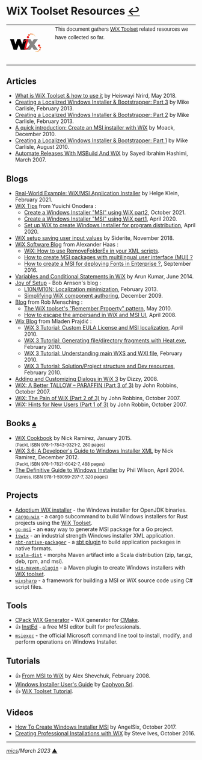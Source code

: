 # <span id="top">WiX Toolset Resources</span> <span style="size:30%;"><a href="README.md">↩</a></span>

<table style="font-family:Helvetica,Arial;line-height:1.6;">
  <tr>
  <td style="border:0;padding:0 10px 0 0;min-width:120px;"><a href="https://wixtoolset.org/" rel="external"><img src="./images/wixtoolset.png" width="100" alt="WiX Toolset"/></a></td>
  <td style="border:0;padding:0;vertical-align:text-top;">This document gathers <a href="https://wixtoolset.org/" rel="external">WiX Toolset</a> related resources we have collected so far.
  </td>
  </tr>
</table>

## <span id="articles">Articles</span>

- [What is WiX Toolset & how to use it][article_nrird] by Heiswayi Nrird, May 2018.
- [Creating a Localized Windows Installer & Bootstrapper: Part 3][article_carlisle3] by Mike Carlisle, February 2013.
- [Creating a Localized Windows Installer & Bootstrapper: Part 2][article_carlisle2] by Mike Carlisle, February 2013.
- [A quick introduction: Create an MSI installer with WiX][article_moack] by Moack, December 2010.
- [Creating a Localized Windows Installer & Bootstrapper: Part 1][article_carlisle1] by Mike Carlisle, August 2010.
- [Automate Releases With MSBuild And WiX][article_hashimi] by Sayed Ibrahim Hashimi, March 2007.

## <span id="blogs">Blogs</span>

- [Real-World Example: WiX/MSI Application Installer][blog_klein] by Helge Klein, February 2021.
- [WiX Tips](https://sorceryforce.net/en/tips/wix) from Yuuichi Onodera :
  - [Create a Windows Installer "MSI" using WiX part2](https://sorceryforce.net/en/tips/wix-installer-create2), October 2021.
  - [Create a Windows Installer "MSI" using WiX part1](https://sorceryforce.net/en/tips/wix-installer-create1), April 2020.
  - [Set up WiX to create Windows Installer for program distribution](https://sorceryforce.net/en/tips/wix-setup), April 2020.
- [WiX setup saving user input values](https://siderite.dev/blog/wix-setup-windows-installer-saving-user.html/) by Siderite, November 2018.
- [WiX Software Blog](https://www.hass.de/category/software/wix) from Alexander Haas :
  - [WiX: How to use RemoveFolderEx in your XML scripts](https://www.hass.de/content/wix-how-use-removefolderex-your-xml-scripts).
  - [How to create MSI packages with multilingual user interface (MUI) ?](https://www.hass.de/content/how-create-msi-packages-multilingual-user-interface-mui)
  - [How to create a MSI for deploying Fonts in Enterprise ?](https://www.hass.de/content/how-create-msi-deploying-fonts-enterprise), September 2016.
- [Variables and Conditional Statements in WiX][blog_kumar] by Arun Kumar, June 2014.
- [Joy of Setup](https://www.joyofsetup.com/) - Bob Arnson's blog :
  - [L10N/M10N: Localization minimization][blog_arnson_2013], February 2013.
  - [Simplifying WiX component authoring][blog_arnson_2009], December 2009.
- [Blog](https://robmensching.com/blog/) from Rob Mensching :
  - [The WiX toolset's "Remember Property" pattern][blog_mensching_2010], May 2010.
  - [How to escape the ampersand in WiX and MSI UI][blog_mensching_2008], April 2008.
- [Wix Blog](https://weblogs.sqlteam.com/mladenp/tags/wix-windows-installer-xml-toolset/) from Mladen Prajdić :
  - [WiX 3 Tutorial: Custom EULA License and MSI localization](https://weblogs.sqlteam.com/mladenp/2010/04/15/wix-3-tutorial-custom-eula-license-and-msi-localization/), April 2010.
  - [WiX 3 Tutorial: Generating file/directory fragments with Heat.exe](https://weblogs.sqlteam.com/mladenp/2010/02/23/wix-3-tutorial-generating-filedirectory-fragments-with-heat.exe/), February 2010.
  - [WiX 3 Tutorial: Understanding main WXS and WXI file](https://weblogs.sqlteam.com/mladenp/2010/02/17/wix-3-tutorial-understanding-main-wxs-and-wxi-file/), February 2010.
  - [WiX 3 Tutorial: Solution/Project structure and Dev resources](https://weblogs.sqlteam.com/mladenp/2010/02/11/wix-3-tutorial-solutionproject-structure-and-dev-resources/), February 2010.
- [Adding and Customizing Dialogs in WiX 3][blog_dizzy] by Dizzy, 2008.
- [WiX: A Better TALLOW – PARAFFIN (Part 3 of 3)][blog_robbin3] by John Robbins, October 2007.
- [WiX: The Pain of WiX (Part 2 of 3)][blog_robbin2] by John Robbins, October 2007.
- [WiX: Hints for New Users (Part 1 of 3)][blog_robbin1] by John Robbin, October 2007.

## <span id="books">Books</span> [**&#x25B4;**](#top)

- [WiX Cookbook][book_ramirez2] by Nick Ramirez, January 2015.<br/><span style="font-size:80%;">(Packt, ISBN 978-1-7843-9321-2, 260 pages)</span>
- [WiX 3.6: A Developer's Guide to Windows Installer XML][book_ramirez1] by Nick Ramirez, December 2012.<br/><span style="font-size:80%;">(Packt, ISBN 978-1-7821-6042-7, 488 pages)</span>
- [The Definitive Guide to Windows Installer][book_wilson] by Phil Wilson, April 2004.<br/><span style="font-size:80%;">(Apress, ISBN 978-1-59059-297-7, 320 pages)</span>

<!--
## <span id="community">Community</span>

- [The wix-users Archives](http://lists.wixtoolset.org/pipermail/wix-users-wixtoolset.org/) - the mailing list for questions/discussion about the [WiX Toolset][wix_toolset].
-->

## <span id="projects">Projects</span>

- [Adoptium WiX installer](https://github.com/adoptium/installer/tree/master/wix) - the Windows installer for OpenJDK binaries.
- [`cargo-wix`][cargo_wix] - a cargo subcommand to build Windows installers for Rust projects using the [WiX Toolset][wix_toolset].
- [`go-msi`][go_msi] - an easy way to generate MSI package for a Go project.
- [`iswix`](https://github.com/iswix-llc/iswix) - an industrial strength Windows installer XML application.
- [`sbt-native-packager`](https://github.com/sbt/sbt-native-packager) - a [sbt plugin][sbt_plugin] to build application packages in native formats.
- [`scala-dist`](https://github.com/scala/scala-dist) - morphs Maven artifact into a Scala distribution (zip, tar.gz, deb, rpm, and msi).
- [`wix-maven-plugin`](https://wix-maven.github.io/wix-maven-plugin/) - a Maven plugin to create Windows installers with [WiX toolset][wix_toolset].
- [`wixsharp`](https://github.com/oleg-shilo/wixsharp) - a framework for building a MSI or WiX source code using C# script files.

## <span id="tools">Tools</span>

- [CPack WIX Generator](https://cmake.org/cmake/help/v3.22/cpack_gen/wix.html) - WiX generator for [CMake](https://cmake.org/).
- &#128077; [InstEd](http://www.instedit.com/) - a free MSI editor built for professionals.
- [`msiexec`](https://docs.microsoft.com/en-us/windows-server/administration/windows-commands/msiexec) - the official Microsoft command line tool to install, modify, and perform operations on Windows Installer.

## <span id="tutorials">Tutorials</span>

- &#128077; [From MSI to WiX][tutorial_shevchuck] by Alex Shevchuk, February 2008.
- [Windows Installer User's Guide](https://www.advancedinstaller.com/user-guide/windows-installer.html) by [Caphyon Srl](https://www.caphyon.com/).
- &#128077; [WiX Toolset Tutorial](https://www.firegiant.com/wix/tutorial/).

## <span id="videos">Videos</span>

- [How To Create Windows Installer MSI][video_angelsix] by AngelSix, October 2017.
- [Creating Professional Installations with WiX][video_ives] by  Steve Ives, October 2016.

<!--
## <span id="footnotes">Footnotes</span>

<a name="footnote_01">[1]</a> ***Installation settings*** [↩](#anchor_01)

<pre style="margin:0 0 1em 20px; font-size:80%;">
<b>&gt; type %USERPROFILE%\.rustup\settings.toml</b>
default_host_triple = "x86_64-pc-windows-msvc"
default_toolchain = "stable"
profile = "default"
version = "12"

[overrides]
</pre>
-->

***

*[mics](https://lampwww.epfl.ch/~michelou/)/March 2023* [**&#9650;**](#top)
<span id="bottom">&nbsp;</span>

<!-- link refs -->

[article_carlisle1]: https://www.codeproject.com/Articles/103746/Creating-a-Localized-Windows-Installer-Bootstrappe
[article_carlisle2]: https://www.codeproject.com/Articles/103747/Creating-a-Localized-Windows-Installer-Bootstrap-2
[article_carlisle3]: https://www.codeproject.com/Articles/103749/Creating-a-Localized-Windows-Installer-Bootstrap-3
[article_hashimi]: https://docs.microsoft.com/en-us/archive/msdn-magazine/2007/march/automate-releases-with-msbuild-and-windows-installer-xml
[article_moack]: https://www.codeproject.com/Tips/105638/A-quick-introduction-Create-an-MSI-installer-with
[article_nrird]: https://heiswayi.nrird.com/get-started-with-wix-toolset
[blog_arnson_2009]: https://www.joyofsetup.com/2009/12/31/simplifying-wix-component-authoring/
[blog_arnson_2013]: https://www.joyofsetup.com/2013/02/06/l10nm10n-localization-minimization/
[blog_dizzy]: http://www.dizzymonkeydesign.com/blog/misc/adding-and-customizing-dlgs-in-wix-3/
[blog_klein]: https://helgeklein.com/blog/real-world-example-wix-msi-application-installer/
[blog_kumar]: https://arunpp.wordpress.com/2014/06/13/variables-conditional-statements-in-wix/
[blog_mensching_2008]: https://robmensching.com/blog/posts/2008/4/21/how-to-escape-the-ampersand-in-wix-and-msi-ui/
[blog_mensching_2010]: https://robmensching.com/blog/posts/2010/5/2/the-wix-toolsets-remember-property-pattern/
[blog_robbin1]: https://www.wintellect.com/wix-hints-for-new-users-part-1-of-3/
[blog_robbin2]: https://www.wintellect.com/wix-the-pain-of-wix-part-2-of-3/
[blog_robbin3]: https://www.wintellect.com/wix-a-better-tallow-paraffin-part-3-of-3/
[book_ramirez1]: https://www.packtpub.com/product/wix-3-6-a-developer-s-guide-to-windows-installer-xml/9781782160427
[book_ramirez2]: https://www.packtpub.com/product/wix-cookbook/9781784393212
[book_wilson]: https://link.springer.com/book/10.1007/978-1-4302-0676-7
[cargo_wix]: https://github.com/volks73/cargo-wix
[go_msi]: https://github.com/mh-cbon/go-msi
[sbt_plugin]: https://www.scala-sbt.org/1.x/docs/Plugins.html
[tutorial_shevchuck]: https://docs.microsoft.com/en-us/archive/blogs/alexshev/from-msi-to-wix
[video_angelsix]: https://youtu.be/6Yf-eDsRrnM
[video_ives]: https://youtu.be/usOh3NQO9Ms
[wix_toolset]: https://wixtoolset.org/
